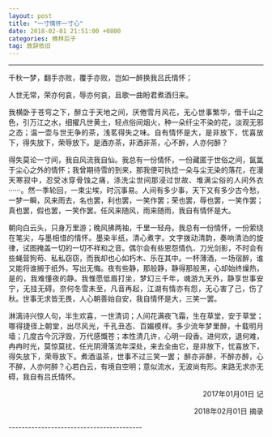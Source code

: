 ```yaml
---
layout: post
title: "一寸情怀一寸心"
date: 2018-02-01 21:51:00 +0800
categories: 樵林后子
tag: 故辞依旧
---
```

-----------------------------------------
<p align="justify">千秋一梦，翻手亦败，覆手亦败，岂如一醉换我吕氏情怀；</p>
<p align="justify">人世无常，荣亦何哀，辱亦何哀，且歌一曲盼君煮酒归来。</p>
<p align="justify">我横卧于苍穹之下，醉立于天地之间，厌倦雪月风花，无心世事繁华，借千山之色，引万江之水，细擢凡世黄土，轻点俗间烟火，种一朵纤尘不染的花，淡观无邪之态；温一壶与世无争的茶，浅茗得失之味。自有情怀是大，是非放下，忧喜放下，得失放下，荣辱放下。是酒亦茶，非酒非茶，心不醉，人亦何醉？</p>
<p align="justify">得失莫论一寸间，我自风流我自仙。我总有一份情怀，一份藏匿于世俗之间，氤氲于尘心之外的情怀；我曾期待雪的到来，那我便可执捻一朵与尘无染的落花，在漫天寒寂中，忍受冰穿骨蚀之痛，涤洗尘世间那浸过世故、堆满尘俗的人间外衣······。然一季轮回，一束尘埃，时沉事易。人间有多少事，天下又有多少古今愁，一梦一瞬，风来雨去，名也罢，利也罢，一笑作罢；荣也罢，辱也罢，一笑作罢；真也罢，假也罢，一笑作罢。任风来随风，雨来随雨，我自有情怀是大。</p>
<p align="justify">朝向白云头，只身万里游；晚风拂两袖，千里一轻舟。我总有一份情怀，一份萦绕在笔尖，与墨相惜的情怀。墨染半纸，清心煮字。文字拨动清韵，奏响清泊的旋律，试图掩盖一切的一切不祥和之音。偶尔会有些恩怨情仇、刀光剑影，不时会有些蝇营狗苟、私私窃窃，而我却也心如朽木、乐在其中。一杯薄酒，一场宿醉，谁又能将谁搁于纸外，写出无悔。夜有些静，那般静，静得那般黑，心却始终燥热，是的，我难懂夜的静。我惟愿低眉打坐，梦幻三千年，魂游九天外，静享世事安宁，无挂无碍。奈何冬雪未至，凡音再起，江湖有情亦有怨，无心害了己，伤了秋。世事无求皆无畏，人心朝善始自安，我自情怀是大，三笑一罢。</p>
<p align="justify">淋漓诗兴惊人句，半生欢喜，一世清词；人间花满夜飞霜，生在草堂，安于草堂；哪得捷径上朝堂，出尽风光，千孔丑态、百媚模样。多少流年梦里醉，十载明月墙；几度古今沉浮毁，万代感慨苍；本性清几许，心明一段香。进何欢，退何难，冉冉时光，莫惊莫扰，任光阴滑落流年深处，来去全由它，是非放下，忧喜放下，得失放下，荣辱放下。煮酒温茶，世事不过三笑一罢； 醉亦非醉，不醉亦醉，心不醉，人亦何醉？心若白云，有境自空明；意似流水，无波尚有形。来路无求亦无碍，我自有吕氏情怀。</p>

<p align="right">2017年01月01日 记</p>
<p align="right">2018年02月01日 摘录</p>
-----------------------------------------
